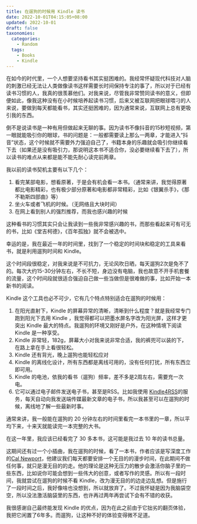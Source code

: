 ```yaml
---
title: 在遛狗的时候用 Kindle 读书
date: 2022-10-01T04:15:05+08:00
updated: 2022-10-01
draft: false
taxonomies:
  categories:
    - Random
  tags:
    - Books
    - Kindle
---
```


在如今的时代里，一个人想要坚持看书其实挺困难的。我经常怀疑现代科技对人脑的刺激已经无法让人类做像读书这样需要长时间保持专注的事了，所以对于已经有读书习惯的人，我真的很羡慕他们。对我来说，尽管我非常赞同读书的意义，但即便如此，像我这种没有在小时候培养起读书习惯，后来又被互联网把眼球喂刁的人来说，要做到每天都能看书，其实还挺困难的，因为通常来说，互联网上总有更吸引我的东西。

<!-- more -->

倒不是说读书是一种有用但做起来无聊的事。因为读书不像抖音的15秒短视频，第一眼就能吸引你的眼球，书的问题是：一般都需要读上那么一两章，才能进入“抖音”状态，这个时候就不需要外力强迫自己了，书籍本身的乐趣就会吸引你继续看下去（如果还是没有吸引力，那说明这本书不适合你，没必要继续看下去了），所以读书的难点从来都是能不能先耐心读完前两章。

我以前的读书契机主要有以下几个：

1. 看完某部电影，想看原著，于是会有机会看一本书。（通常来讲，我觉得原著都比电影精彩，也有极少部分原著和电影都非常精彩，比如《银翼杀手》，《那不勒斯四部曲》等）
2. 坐火车或者飞机的时候。（无网络且大块时间）
3. 在网上看到别人的强烈推荐，而我也感兴趣的时候

这种看书的习惯其实只会让我读到一些我非常感兴趣的书，而那些看起来可有可无的书，比如《堂吉柯德》，《百年孤独》就不会被选中。

幸运的是，我在最近一年的时间里，找到了一个稳定的时间块和稳定的工具来看书，就是利用遛狗时间和 Kindle。

这个时间段很稳定，对我来说是不可抗力，无论风吹日晒，每天遛狗2次是免不了的。每次大约15-30分钟左右，不长不短，身边没有电脑，我也故意不开手机套餐的流量，这个时间段就很适合强迫自己做一些当做但是很难做的事，比如开始一本新书的阅读。

Kindle 这个工具也必不可少，它有几个特点特别适合在遛狗的时候用：

1. 在阳光直射下，Kindle 的屏幕异常的清晰，清晰到什么程度？就是我经常专门跑到阳光下去用 Kindle
   ，我觉得都可以把墨水屏名字改为阳光屏，这样才更突出 Kindle 最大的特点。我遛狗的环境又刚好是户外，在这种情境下阅读 Kindle 是一种享受。
2. Kindle 非常轻，182g，屏幕大小对我来说非常合适，我的裤兜可以装的下，在路上拿在手上看很轻松。
3. Kindle 还有背光，晚上遛狗也能轻松应对
4. Kindle 的离线化设计，所有东西都是离线可用的，没有任何打扰，所有东西立即可用。
5. Kindle 的电池，依我的看书（遛狗）频率，差不多是2周左右，需要充一次电。
6. 它可以通过电子邮件发送电子书，甚至是RSS。比如我使用
   [Kindle4RSS](https://kindle4rss.com/)的服务，每天自动向我发送端传媒最新文章的电子书，所以我甚至可以在遛狗的时候，离线地了解一些最新时事。

通常来讲，我一般能在遛狗的 20 分钟左右的时间里看完一本书里的一章，所以平均下来，十来天就能读完一本完整的大书。

在这一年里，我应该已经看完了 30 多本书，这可能是我过去 10 年的读书总量。

这期间还有过一个小插曲，我在遛狗的时候，看了一本书，作者应该是写深度工作的[Cal Newport](https://www.newyorker.com/contributors/cal-newport)，他建议我们每天都要安排一个无目的的漫步时间，在此期间不做任何事，就只是漫无目的的走。他的理论是这种无压力的散步会激活你脑子里的一些东西，比如说你可能会想到一些伟大的创意，或者写作的灵感。所以有一段时间，我就尝试在遛狗的时候不看
Kindle，改为漫无目的的边走边乱想。但是施行了一段时间之后，我好像啥也没想到，所以就放弃了。不过我怀疑是因为我脑袋空空，所以没法激活脑袋里的东西，也许再过两年再尝试下会有不错的收获。

我很感谢自己最终能发现 Kindle 的优点，因为在此之前由于它拙劣的翻页体验，我把它闲置了6年多。而遛狗，让这种不好的体验变得微不足道。
